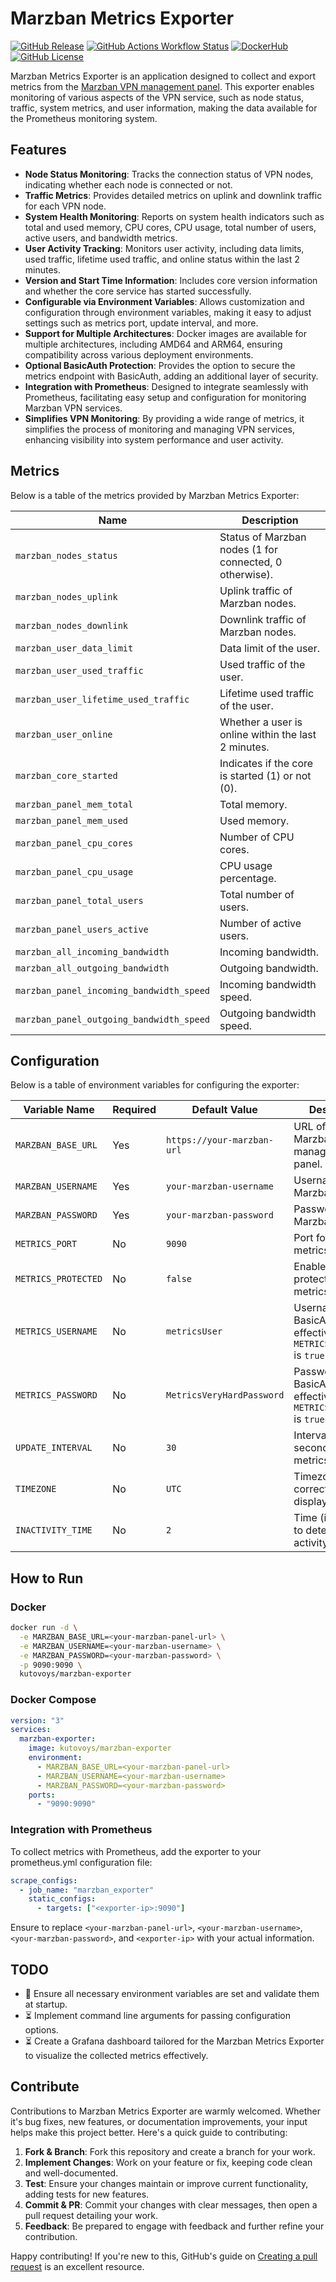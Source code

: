# Marzban Metrics Exporter

[![GitHub Release](https://img.shields.io/github/v/release/kutovoys/marzban-exporter?style=flat&color=blue)](https://github.com/kutovoys/marzban-exporter/releases/latest)
[![GitHub Actions Workflow Status](https://img.shields.io/github/actions/workflow/status/kutovoys/marzban-exporter/build-publish.yml)](https://github.com/kutovoys/marzban-exporter/actions/workflows/build-publish.yml)
[![DockerHub](https://img.shields.io/badge/DockerHub-kutovoys%2Fmarzban--exporter-blue)](https://hub.docker.com/r/kutovoys/marzban-exporter/)
[![GitHub License](https://img.shields.io/github/license/kutovoys/marzban-exporter?color=greeen)](https://github.com/kutovoys/marzban-exporter/blob/main/LICENSE)

Marzban Metrics Exporter is an application designed to collect and export metrics from the [Marzban VPN management panel](https://github.com/Gozargah/Marzban). This exporter enables monitoring of various aspects of the VPN service, such as node status, traffic, system metrics, and user information, making the data available for the Prometheus monitoring system.

## Features

- **Node Status Monitoring**: Tracks the connection status of VPN nodes, indicating whether each node is connected or not.
- **Traffic Metrics**: Provides detailed metrics on uplink and downlink traffic for each VPN node.
- **System Health Monitoring**: Reports on system health indicators such as total and used memory, CPU cores, CPU usage, total number of users, active users, and bandwidth metrics.
- **User Activity Tracking**: Monitors user activity, including data limits, used traffic, lifetime used traffic, and online status within the last 2 minutes.
- **Version and Start Time Information**: Includes core version information and whether the core service has started successfully.
- **Configurable via Environment Variables**: Allows customization and configuration through environment variables, making it easy to adjust settings such as metrics port, update interval, and more.
- **Support for Multiple Architectures**: Docker images are available for multiple architectures, including AMD64 and ARM64, ensuring compatibility across various deployment environments.
- **Optional BasicAuth Protection**: Provides the option to secure the metrics endpoint with BasicAuth, adding an additional layer of security.
- **Integration with Prometheus**: Designed to integrate seamlessly with Prometheus, facilitating easy setup and configuration for monitoring Marzban VPN services.
- **Simplifies VPN Monitoring**: By providing a wide range of metrics, it simplifies the process of monitoring and managing VPN services, enhancing visibility into system performance and user activity.

## Metrics

Below is a table of the metrics provided by Marzban Metrics Exporter:

| Name                                     | Description                                             |
| ---------------------------------------- | ------------------------------------------------------- |
| `marzban_nodes_status`                   | Status of Marzban nodes (1 for connected, 0 otherwise). |
| `marzban_nodes_uplink`                   | Uplink traffic of Marzban nodes.                        |
| `marzban_nodes_downlink`                 | Downlink traffic of Marzban nodes.                      |
| `marzban_user_data_limit`                | Data limit of the user.                                 |
| `marzban_user_used_traffic`              | Used traffic of the user.                               |
| `marzban_user_lifetime_used_traffic`     | Lifetime used traffic of the user.                      |
| `marzban_user_online`                    | Whether a user is online within the last 2 minutes.     |
| `marzban_core_started`                   | Indicates if the core is started (1) or not (0).        |
| `marzban_panel_mem_total`                | Total memory.                                           |
| `marzban_panel_mem_used`                 | Used memory.                                            |
| `marzban_panel_cpu_cores`                | Number of CPU cores.                                    |
| `marzban_panel_cpu_usage`                | CPU usage percentage.                                   |
| `marzban_panel_total_users`              | Total number of users.                                  |
| `marzban_panel_users_active`             | Number of active users.                                 |
| `marzban_all_incoming_bandwidth`         | Incoming bandwidth.                                     |
| `marzban_all_outgoing_bandwidth`         | Outgoing bandwidth.                                     |
| `marzban_panel_incoming_bandwidth_speed` | Incoming bandwidth speed.                               |
| `marzban_panel_outgoing_bandwidth_speed` | Outgoing bandwidth speed.                               |

## Configuration

Below is a table of environment variables for configuring the exporter:

| Variable Name       | Required | Default Value              | Description                                                         |
| ------------------- | -------- | -------------------------- | ------------------------------------------------------------------- |
| `MARZBAN_BASE_URL`  | Yes      | `https://your-marzban-url` | URL of the Marzban management panel.                                |
| `MARZBAN_USERNAME`  | Yes      | `your-marzban-username`    | Username for the Marzban panel.                                     |
| `MARZBAN_PASSWORD`  | Yes      | `your-marzban-password`    | Password for the Marzban panel.                                     |
| `METRICS_PORT`      | No       | `9090`                     | Port for the metrics server.                                        |
| `METRICS_PROTECTED` | No       | `false`                    | Enable BasicAuth protection for metrics endpoint.                   |
| `METRICS_USERNAME`  | No       | `metricsUser`              | Username for BasicAuth, effective if `METRICS_PROTECTED` is `true`. |
| `METRICS_PASSWORD`  | No       | `MetricsVeryHardPassword`  | Password for BasicAuth, effective if `METRICS_PROTECTED` is `true`. |
| `UPDATE_INTERVAL`   | No       | `30`                       | Interval (in seconds) for metrics update.                           |
| `TIMEZONE`          | No       | `UTC`                      | Timezone for correct time display.                                  |
| `INACTIVITY_TIME`   | No       | `2`                        | Time (in minutes) to determine user activity.                       |

## How to Run

### Docker

```bash
docker run -d \
  -e MARZBAN_BASE_URL=<your-marzban-panel-url> \
  -e MARZBAN_USERNAME=<your-marzban-username> \
  -e MARZBAN_PASSWORD=<your-marzban-password> \
  -p 9090:9090 \
  kutovoys/marzban-exporter
```

### Docker Compose

```yaml
version: "3"
services:
  marzban-exporter:
    image: kutovoys/marzban-exporter
    environment:
      - MARZBAN_BASE_URL=<your-marzban-panel-url>
      - MARZBAN_USERNAME=<your-marzban-username>
      - MARZBAN_PASSWORD=<your-marzban-password>
    ports:
      - "9090:9090"
```

### Integration with Prometheus

To collect metrics with Prometheus, add the exporter to your prometheus.yml configuration file:

```yaml
scrape_configs:
  - job_name: "marzban_exporter"
    static_configs:
      - targets: ["<exporter-ip>:9090"]
```

Ensure to replace `<your-marzban-panel-url>`, `<your-marzban-username>`, `<your-marzban-password>`, and `<exporter-ip>` with your actual information.

## TODO

- 🚀 Ensure all necessary environment variables are set and validate them at startup.
- ⏳ Implement command line arguments for passing configuration options.
- ⏳ Create a Grafana dashboard tailored for the Marzban Metrics Exporter to visualize the collected metrics effectively.

## Contribute

Contributions to Marzban Metrics Exporter are warmly welcomed. Whether it's bug fixes, new features, or documentation improvements, your input helps make this project better. Here's a quick guide to contributing:

1. **Fork & Branch**: Fork this repository and create a branch for your work.
2. **Implement Changes**: Work on your feature or fix, keeping code clean and well-documented.
3. **Test**: Ensure your changes maintain or improve current functionality, adding tests for new features.
4. **Commit & PR**: Commit your changes with clear messages, then open a pull request detailing your work.
5. **Feedback**: Be prepared to engage with feedback and further refine your contribution.

Happy contributing! If you're new to this, GitHub's guide on [Creating a pull request](https://docs.github.com/en/github/collaborating-with-issues-and-pull-requests/creating-a-pull-request) is an excellent resource.
